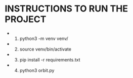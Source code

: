 # INSTRUCTIONS TO RUN THE PROJECT
 -  1. python3 -m venv venv/
 -  2. source venv/bin/activate
 -  3. pip install -r requirements.txt
 -  4. python3 orbit.py